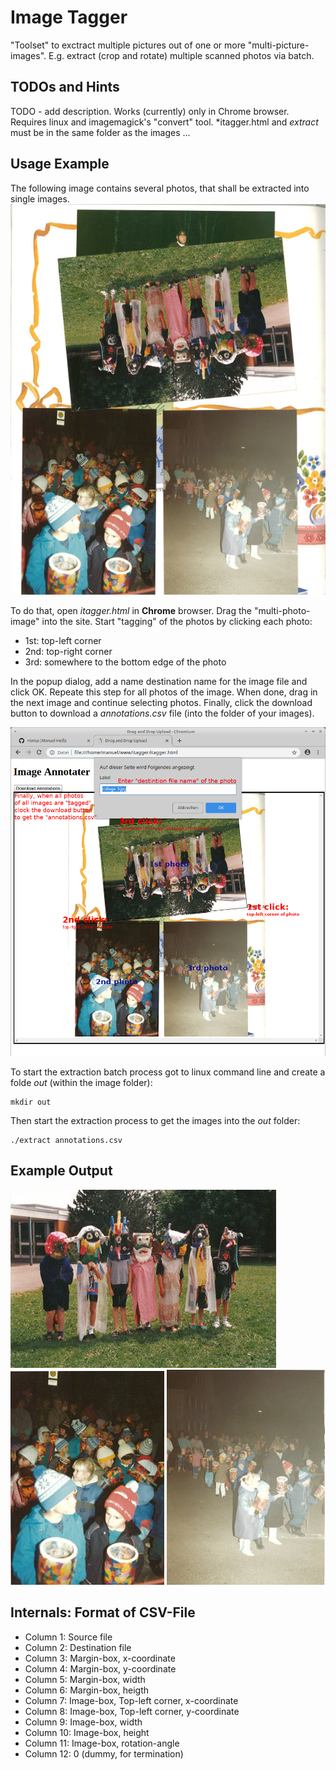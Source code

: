 # Image Tagger
"Toolset" to exctract multiple pictures out of one or more "multi-picture-images".
E.g. extract (crop and rotate) multiple scanned photos via batch.

## TODOs and Hints
TODO - add description.
Works (currently) only in Chrome browser.
Requires linux and imagemagick's "convert" tool.
*itagger.html and *extract* must be in the same folder as the images ...

## Usage Example
The following image contains several photos, that shall be extracted into single images.
![Collage](doc/collage.jpg)

To do that, open *itagger.html* in **Chrome** browser.
Drag the "multi-photo-image" into the site.
Start "tagging" of the photos by clicking each photo:
- 1st: top-left corner
- 2nd: top-right corner
- 3rd: somewhere to the bottom edge of the photo

In the popup dialog, add a name destination name for the image file and click OK.
Repeate this step for all photos of the image. When done, drag in the next image
and continue selecting photos.
Finally, click the download button to download a *annotations.csv* file (into the folder of your images).

![Workflow](doc/itagger.png)

To start the extraction batch process got to linux command line and create a folde *out* (within the
image folder):
```
mkdir out
```
Then start the extraction process to get the images into the *out* folder:
```
./extract annotations.csv
```

## Example Output
![Photo1](doc/out/collage_1.jpg)
![Photo2](doc/out/collage_2.jpg)
![Photo3](doc/out/collage_3.jpg)
 


## Internals: Format of CSV-File
- Column 1: Source file
- Column 2: Destination file
- Column 3: Margin-box, x-coordinate
- Column 4: Margin-box, y-coordinate
- Column 5: Margin-box, width
- Column 6: Margin-box, heigth
- Column 7: Image-box, Top-left corner, x-coordinate
- Column 8: Image-box, Top-left corner, y-coordinate
- Column 9: Image-box, width
- Column 10: Image-box, height
- Column 11: Image-box, rotation-angle
- Column 12: 0 (dummy, for termination)

